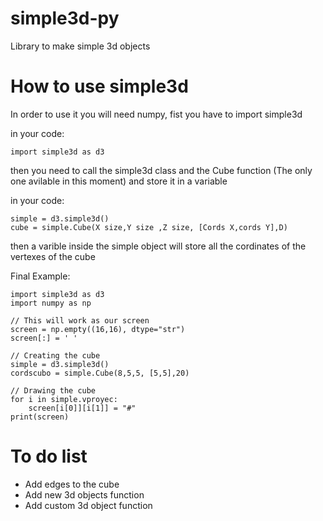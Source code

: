 # simple3d-py
Library to make simple 3d objects

# How to use simple3d
In order to use it you will need numpy,
fist you have to import simple3d

in your code:
 ```
import simple3d as d3
 ```
then you need to call the simple3d class and the Cube function (The only one avilable in this moment) and store it in a variable

in your code:
 ```
simple = d3.simple3d()
cube = simple.Cube(X size,Y size ,Z size, [Cords X,cords Y],D)
```
then a varible inside the simple object will store all the cordinates of the vertexes of the cube

Final Example:

```
import simple3d as d3
import numpy as np

// This will work as our screen
screen = np.empty((16,16), dtype="str")
screen[:] = ' '

// Creating the cube
simple = d3.simple3d()
cordscubo = simple.Cube(8,5,5, [5,5],20)

// Drawing the cube
for i in simple.vproyec:
    screen[i[0]][i[1]] = "#"
print(screen)
```

# To do list

+ Add edges to the cube
+ Add new 3d objects function
+ Add custom 3d object function
